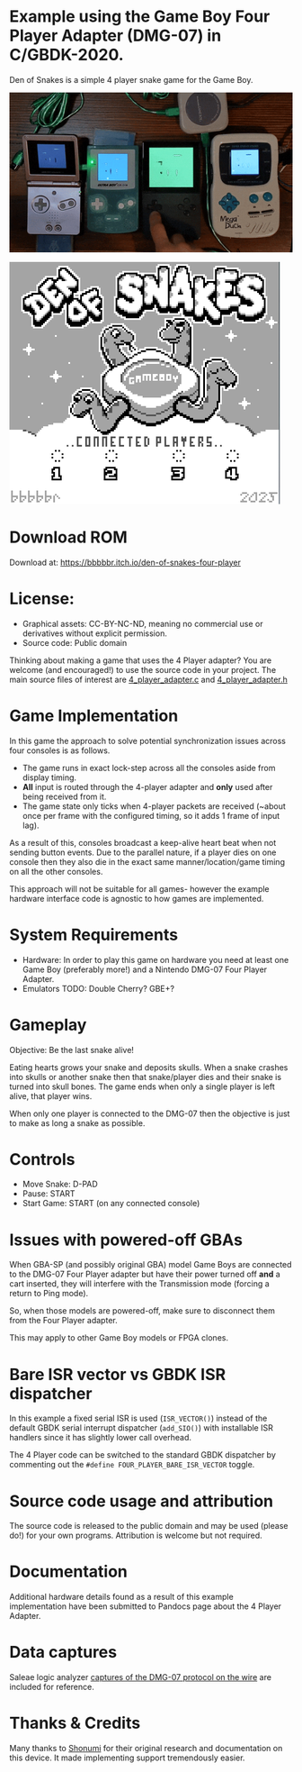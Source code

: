 # Example using the Game Boy Four Player Adapter (DMG-07) in C/GBDK-2020.
Den of Snakes is a simple 4 player snake game for the Game Boy.

![Photograph of four Game Boy and clone consoles connected via the Four Player Adapter](/info/game_boy_four_player_consoles.gif)

![Screenshot of the game title screen with the text Den of Snakes, and a drawing of four snakes emerging from the DMG-07 four player adapter ports. Each snake has a different facial expression.](/info/game_boy_4_player_den_of_snakes_title_3x.png)

# Download ROM
Download at: https://bbbbbr.itch.io/den-of-snakes-four-player

# License:
- Graphical assets: CC-BY-NC-ND, meaning no commercial use or derivatives without explicit permission.
- Source code: Public domain

Thinking about making a game that uses the 4 Player adapter? You are welcome (and encouraged!) to use the source code in your project. The main source files of interest are [4_player_adapter.c](src/4_player_adapter.c) and [4_player_adapter.h](src/4_player_adapter.h)


# Game Implementation
In this game the approach to solve potential synchronization issues across four consoles is as follows.
- The game runs in exact lock-step across all the consoles aside from display timing.
- __All__ input is routed through the 4-player adapter and __only__ used after being received from it.
- The game state only ticks when 4-player packets are received (~about once per frame with the configured timing, so it adds 1 frame of input lag).

As a result of this, consoles broadcast a keep-alive heart beat when not sending button events. Due to the parallel nature, if a player dies on one console then they also die in the exact same manner/location/game timing on all the other consoles.

This approach will not be suitable for all games- however the example hardware interface code is agnostic to how games are implemented.

# System Requirements
- Hardware: In order to play this game on hardware you need at least one Game Boy (preferably more!) and a Nintendo DMG-07 Four Player Adapter.
- Emulators TODO: Double Cherry? GBE+?

# Gameplay
Objective: Be the last snake alive!

Eating hearts grows your snake and deposits skulls. When a snake crashes into skulls or another snake then that snake/player dies and their snake is turned into skull bones. The game ends when only a single player is left alive, that player wins.

When only one player is connected to the DMG-07 then the objective is just to make as long a snake as possible.

# Controls
- Move Snake: D-PAD
- Pause: START
- Start Game: START (on any connected console)


# Issues with powered-off GBAs
When GBA-SP (and possibly original GBA) model Game Boys are connected to the DMG-07 Four Player adapter but have their power turned off **and** a cart inserted, they will interfere with the Transmission mode (forcing a return to Ping mode).

So, when those models are powered-off, make sure to disconnect them from the Four Player adapter.

This may apply to other Game Boy models or FPGA clones.


# Bare ISR vector vs GBDK ISR dispatcher
In this example a fixed serial ISR is used (`ISR_VECTOR()`) instead of the default GBDK serial interrupt dispatcher (`add_SIO()`) with installable ISR handlers since it has slightly lower call overhead.

The 4 Player code can be switched to the standard GBDK dispatcher by commenting out the `#define FOUR_PLAYER_BARE_ISR_VECTOR` toggle.


# Source code usage and attribution
The source code is released to the public domain and may be used (please do!) for your own programs. Attribution is welcome but not required.


# Documentation
Additional hardware details found as a result of this example implementation have been submitted to Pandocs page about the 4 Player Adapter.


# Data captures
Saleae logic analyzer [captures of the DMG-07 protocol on the wire](hardware_data_and_notes/logic_analyzer_captures) are included for reference.


# Thanks & Credits
Many thanks to [Shonumi](https://shonumi.github.io/articles/art9.html) for their original research and documentation on this device. It made implementing support tremendously easier.

